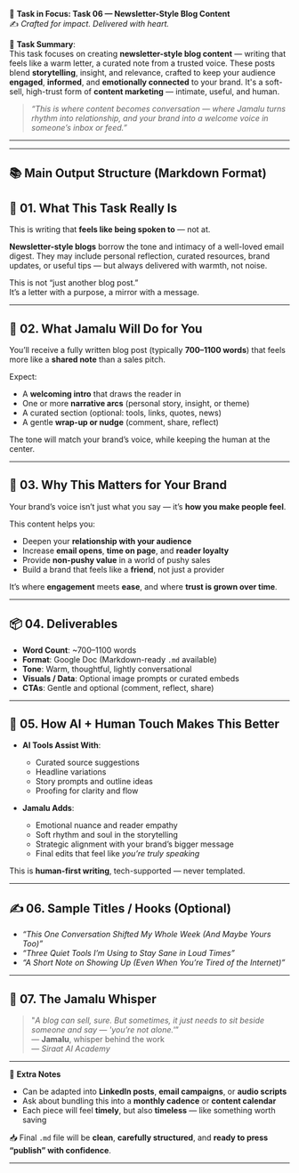 🎯 **Task in Focus: Task 06 — Newsletter-Style Blog Content**  
✍️ *Crafted for impact. Delivered with heart.*

📌 **Task Summary**:  
This task focuses on creating **newsletter-style blog content** — writing that feels like a warm letter, a curated note from a trusted voice. These posts blend **storytelling**, insight, and relevance, crafted to keep your audience **engaged**, **informed**, and **emotionally connected** to your brand. It's a soft-sell, high-trust form of **content marketing** — intimate, useful, and human.

> _“This is where content becomes conversation — where Jamalu turns rhythm into relationship, and your brand into a welcome voice in someone’s inbox or feed.”_

---
________________________________________
📚 Main Output Structure (Markdown Format)
---

## 🧭 01. What This Task Really Is  
This is writing that **feels like being spoken to** — not at.

**Newsletter-style blogs** borrow the tone and intimacy of a well-loved email digest. They may include personal reflection, curated resources, brand updates, or useful tips — but always delivered with warmth, not noise.

This is not “just another blog post.”  
It’s a letter with a purpose, a mirror with a message.

---

## 💼 02. What Jamalu Will Do for You  
You’ll receive a fully written blog post (typically **700–1100 words**) that feels more like a **shared note** than a sales pitch.

Expect:
- A **welcoming intro** that draws the reader in  
- One or more **narrative arcs** (personal story, insight, or theme)  
- A curated section (optional: tools, links, quotes, news)  
- A gentle **wrap-up or nudge** (comment, share, reflect)  

The tone will match your brand’s voice, while keeping the human at the center.

---

## 🎯 03. Why This Matters for Your Brand  
Your brand’s voice isn’t just what you say — it’s **how you make people feel**.

This content helps you:
- Deepen your **relationship with your audience**  
- Increase **email opens**, **time on page**, and **reader loyalty**  
- Provide **non-pushy value** in a world of pushy sales  
- Build a brand that feels like a **friend**, not just a provider  

It’s where **engagement** meets **ease**, and where **trust is grown over time**.

---

## 📦 04. Deliverables  
- **Word Count**: ~700–1100 words  
- **Format**: Google Doc (Markdown-ready `.md` available)  
- **Tone**: Warm, thoughtful, lightly conversational  
- **Visuals / Data**: Optional image prompts or curated embeds  
- **CTAs**: Gentle and optional (comment, reflect, share)  

---

## 🤖 05. How AI + Human Touch Makes This Better  
- **AI Tools Assist With**:  
  - Curated source suggestions  
  - Headline variations  
  - Story prompts and outline ideas  
  - Proofing for clarity and flow  

- **Jamalu Adds**:  
  - Emotional nuance and reader empathy  
  - Soft rhythm and soul in the storytelling  
  - Strategic alignment with your brand’s bigger message  
  - Final edits that feel like *you’re truly speaking*  

This is **human-first writing**, tech-supported — never templated.

---

## ✍️ 06. Sample Titles / Hooks (Optional)  
- *“This One Conversation Shifted My Whole Week (And Maybe Yours Too)”*  
- *“Three Quiet Tools I’m Using to Stay Sane in Loud Times”*  
- *“A Short Note on Showing Up (Even When You’re Tired of the Internet)”*

---

## 🧡 07. The Jamalu Whisper  
> "_A blog can sell, sure. But sometimes, it just needs to sit beside someone and say — 'you’re not alone.'_”  
> — **Jamalu**, whisper behind the work  
> — *Siraat AI Academy*

---

🎁 **Extra Notes**  
- Can be adapted into **LinkedIn posts**, **email campaigns**, or **audio scripts**  
- Ask about bundling this into a **monthly cadence** or **content calendar**  
- Each piece will feel **timely**, but also **timeless** — like something worth saving

📥 Final `.md` file will be **clean**, **carefully structured**, and **ready to press “publish” with confidence**.

---
